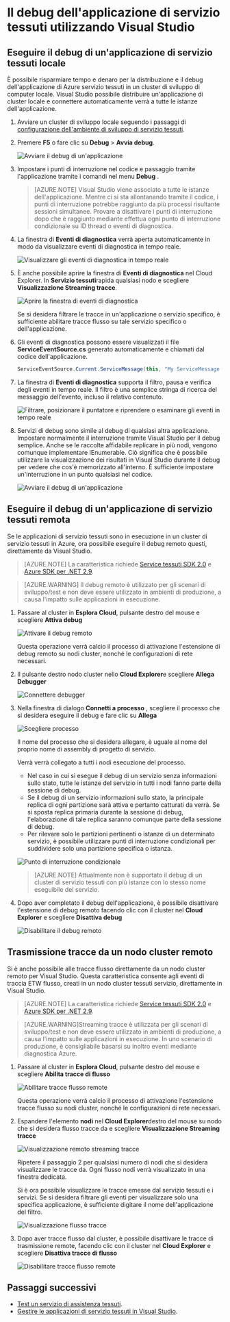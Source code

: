<properties
   pageTitle="Il debug dell'applicazione in Visual Studio | Microsoft Azure"
   description="Migliorare l'affidabilità e le prestazioni dei servizi da sviluppo e il debug in Visual Studio in un cluster di sviluppo locale."
   services="service-fabric"
   documentationCenter=".net"
   authors="vturecek"
   manager="timlt"
   editor=""/>

<tags
   ms.service="service-fabric"
   ms.devlang="dotnet"
   ms.topic="article"
   ms.tgt_pltfrm="na"
   ms.workload="na"
   ms.date="06/21/2016"
   ms.author="vturecek;mikhegn"/>

# <a name="debug-your-service-fabric-application-by-using-visual-studio"></a>Il debug dell'applicazione di servizio tessuti utilizzando Visual Studio

## <a name="debug-a-local-service-fabric-application"></a>Eseguire il debug di un'applicazione di servizio tessuti locale

È possibile risparmiare tempo e denaro per la distribuzione e il debug dell'applicazione di Azure servizio tessuti in un cluster di sviluppo di computer locale. Visual Studio possibile distribuire un'applicazione di cluster locale e connettere automaticamente verrà a tutte le istanze dell'applicazione.

1. Avviare un cluster di sviluppo locale seguendo i passaggi di [configurazione dell'ambiente di sviluppo di servizio tessuti](service-fabric-get-started.md).

2. Premere **F5** o fare clic su **Debug** > **Avvia debug**.

    ![Avviare il debug di un'applicazione][startdebugging]

3. Impostare i punti di interruzione nel codice e passaggio tramite l'applicazione tramite i comandi nel menu **Debug** .

    > [AZURE.NOTE] Visual Studio viene associato a tutte le istanze dell'applicazione. Mentre ci si sta allontanando tramite il codice, i punti di interruzione potrebbe raggiunto da più processi risultante sessioni simultanee. Provare a disattivare i punti di interruzione dopo che è raggiunto mediante effettua ogni punto di interruzione condizionale su ID thread o eventi di diagnostica.

4. La finestra di **Eventi di diagnostica** verrà aperta automaticamente in modo da visualizzare eventi di diagnostica in tempo reale.

    ![Visualizzare gli eventi di diagnostica in tempo reale][diagnosticevents]

5. È anche possibile aprire la finestra di **Eventi di diagnostica** nel Cloud Explorer.  In **Servizio tessuti**rapida qualsiasi nodo e scegliere **Visualizzazione Streaming tracce**.

    ![Aprire la finestra di eventi di diagnostica][viewdiagnosticevents]

    Se si desidera filtrare le tracce in un'applicazione o servizio specifico, è sufficiente abilitare tracce flusso su tale servizio specifico o dell'applicazione.

6. Gli eventi di diagnostica possono essere visualizzati il file **ServiceEventSource.cs** generato automaticamente e chiamati dal codice dell'applicazione.

    ```csharp
    ServiceEventSource.Current.ServiceMessage(this, "My ServiceMessage with a parameter {0}", result.Value.ToString());
    ```

7. La finestra di **Eventi di diagnostica** supporta il filtro, pausa e verifica degli eventi in tempo reale.  Il filtro è una semplice stringa di ricerca del messaggio dell'evento, incluso il relativo contenuto.

    ![Filtrare, posizionare il puntatore e riprendere o esaminare gli eventi in tempo reale][diagnosticeventsactions]

8. Servizi di debug sono simile al debug di qualsiasi altra applicazione. Impostare normalmente il interruzione tramite Visual Studio per il debug semplice. Anche se le raccolte affidabile replicare in più nodi, vengono comunque implementare IEnumerable. Ciò significa che è possibile utilizzare la visualizzazione dei risultati in Visual Studio durante il debug per vedere che cos'è memorizzato all'interno. È sufficiente impostare un'interruzione in un punto qualsiasi nel codice.

    ![Avviare il debug di un'applicazione][breakpoint]

<!--Every topic should have next steps and links to the next logical set of content to keep the customer engaged-->

## <a name="debug-a-remote-service-fabric-application"></a>Eseguire il debug di un'applicazione di servizio tessuti remota

Se le applicazioni di servizio tessuti sono in esecuzione in un cluster di servizio tessuti in Azure, ora possibile eseguire il debug remoto questi, direttamente da Visual Studio.

> [AZURE.NOTE] La caratteristica richiede [Service tessuti SDK 2.0](http://www.microsoft.com/web/handlers/webpi.ashx?command=getinstallerredirect&appid=MicrosoftAzure-ServiceFabric-VS2015) e [Azure SDK per .NET 2.9](https://azure.microsoft.com/downloads/).    

<!-- -->
> [AZURE.WARNING] Il debug remoto è utilizzato per gli scenari di sviluppo/test e non deve essere utilizzato in ambienti di produzione, a causa l'impatto sulle applicazioni in esecuzione.

1. Passare al cluster in **Esplora Cloud**, pulsante destro del mouse e scegliere **Attiva debug**

    ![Attivare il debug remoto][enableremotedebugging]

    Questa operazione verrà calcio il processo di attivazione l'estensione di debug remoto su nodi cluster, nonché le configurazioni di rete necessari.

2. Il pulsante destro nodo cluster nello **Cloud Explorer**e scegliere **Allega Debugger**

    ![Connettere debugger][attachdebugger]

3. Nella finestra di dialogo **Connetti a processo** , scegliere il processo che si desidera eseguire il debug e fare clic su **Allega**

    ![Scegliere processo][chooseprocess]

    Il nome del processo che si desidera allegare, è uguale al nome del proprio nome di assembly di progetto di servizio.

    Verrà verrà collegato a tutti i nodi esecuzione del processo.
    - Nel caso in cui si esegue il debug di un servizio senza informazioni sullo stato, tutte le istanze del servizio in tutti i nodi fanno parte della sessione di debug.
    - Se il debug di un servizio informazioni sullo stato, la principale replica di ogni partizione sarà attiva e pertanto catturati da verrà. Se si sposta replica primaria durante la sessione di debug, l'elaborazione di tale replica saranno comunque parte della sessione di debug.
    - Per rilevare solo le partizioni pertinenti o istanze di un determinato servizio, è possibile utilizzare punti di interruzione condizionali per suddividere solo una partizione specifica o istanza.

    ![Punto di interruzione condizionale][conditionalbreakpoint]

    > [AZURE.NOTE] Attualmente non è supportato il debug di un cluster di servizio tessuti con più istanze con lo stesso nome eseguibile del servizio.

4. Dopo aver completato il debug dell'applicazione, è possibile disattivare l'estensione di debug remoto facendo clic con il cluster nel **Cloud Explorer** e scegliere **Disattiva debug**

    ![Disabilitare il debug remoto][disableremotedebugging]

## <a name="streaming-traces-from-a-remote-cluster-node"></a>Trasmissione tracce da un nodo cluster remoto

Si è anche possibile alle tracce flusso direttamente da un nodo cluster remoto per Visual Studio. Questa caratteristica consente agli eventi di traccia ETW flusso, creati in un nodo cluster tessuti servizio, direttamente in Visual Studio.

> [AZURE.NOTE] La caratteristica richiede [Service tessuti SDK 2.0](http://www.microsoft.com/web/handlers/webpi.ashx?command=getinstallerredirect&appid=MicrosoftAzure-ServiceFabric-VS2015) e [Azure SDK per .NET 2.9](https://azure.microsoft.com/downloads/).

<!-- -->
> [AZURE.WARNING]Streaming tracce è utilizzata per gli scenari di sviluppo/test e non deve essere utilizzato in ambienti di produzione, a causa l'impatto sulle applicazioni in esecuzione.
> In uno scenario di produzione, è consigliabile basarsi su inoltro eventi mediante diagnostica Azure.

1. Passare al cluster in **Esplora Cloud**, pulsante destro del mouse e scegliere **Abilita tracce di flusso**

    ![Abilitare tracce flusso remote][enablestreamingtraces]

    Questa operazione verrà calcio il processo di attivazione l'estensione tracce flusso su nodi cluster, nonché le configurazioni di rete necessari.

2. Espandere l'elemento **nodi** nel **Cloud Explorer**destro del mouse su nodo che si desidera flusso tracce da e scegliere **Visualizzazione Streaming tracce**

    ![Visualizzazione remoto streaming tracce][viewremotestreamingtraces]

    Ripetere il passaggio 2 per qualsiasi numero di nodi che si desidera visualizzare le tracce da. Ogni flusso nodi verrà visualizzato in una finestra dedicata.

    Si è ora possibile visualizzare le tracce emesse dal servizio tessuti e i servizi. Se si desidera filtrare gli eventi per visualizzare solo una specifica applicazione, è sufficiente digitare il nome dell'applicazione del filtro.

    ![Visualizzazione flusso tracce][viewingstreamingtraces]

4. Dopo aver tracce flusso dal cluster, è possibile disattivare le tracce di trasmissione remote, facendo clic con il cluster nel **Cloud Explorer** e scegliere **Disattiva tracce di flusso**

    ![Disabilitare tracce flusso remote][disablestreamingtraces]

## <a name="next-steps"></a>Passaggi successivi

- [Test un servizio di assistenza tessuti](service-fabric-testability-overview.md).
- [Gestire le applicazioni di servizio tessuti in Visual Studio](service-fabric-manage-application-in-visual-studio.md).

<!--Image references-->
[startdebugging]: ./media/service-fabric-debugging-your-application/startdebugging.png
[diagnosticevents]: ./media/service-fabric-debugging-your-application/diagnosticevents.png
[viewdiagnosticevents]: ./media/service-fabric-debugging-your-application/viewdiagnosticevents.png
[diagnosticeventsactions]: ./media/service-fabric-debugging-your-application/diagnosticeventsactions.png
[breakpoint]: ./media/service-fabric-debugging-your-application/breakpoint.png
[enableremotedebugging]: ./media/service-fabric-debugging-your-application/enableremotedebugging.png
[attachdebugger]: ./media/service-fabric-debugging-your-application/attachdebugger.png
[chooseprocess]: ./media/service-fabric-debugging-your-application/chooseprocess.png
[conditionalbreakpoint]: ./media/service-fabric-debugging-your-application/conditionalbreakpoint.png
[disableremotedebugging]: ./media/service-fabric-debugging-your-application/disableremotedebugging.png
[enablestreamingtraces]: ./media/service-fabric-debugging-your-application/enablestreamingtraces.png
[viewingstreamingtraces]: ./media/service-fabric-debugging-your-application/viewingstreamingtraces.png
[viewremotestreamingtraces]: ./media/service-fabric-debugging-your-application/viewremotestreamingtraces.png
[disablestreamingtraces]: ./media/service-fabric-debugging-your-application/disablestreamingtraces.png
